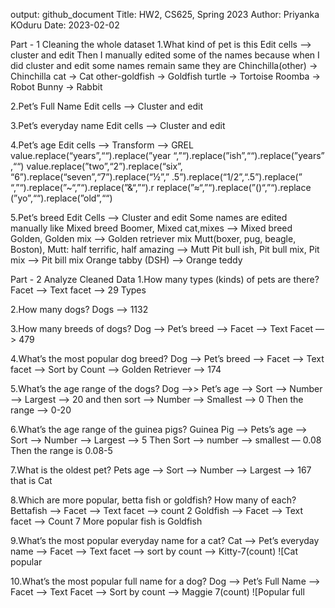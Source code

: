 
output: github_document
Title: HW2, CS625, Spring 2023
Author: Priyanka KOduru
Date: 2023-02-02

Part - 1
Cleaning the whole dataset
1.What kind of pet is this
Edit cells —> cluster and edit
Then I manually edited some of the names because when I did cluster and edit some names remain same they are
Chinchilla(other) -> Chinchilla
cat -> Cat
other-goldfish -> Goldfish
turtle -> Tortoise
Roomba -> Robot
Bunny -> Rabbit

2.Pet’s Full Name
Edit cells —> Cluster and edit

3.Pet’s everyday name
Edit cells —> Cluster and edit

4.Pet’s age
Edit cells —> Transform —> GREL
value.replace(“years”,““).replace(”year “,”“).replace(”ish”,““).replace(”years” ,““)
value.replace(”two”,“2”).replace(“six”, “6”).replace(“seven”,“7”).replace(“½”,” .5”).replace(“1/2”,“.5”).replace(” “,”“).replace(”~“,”“).replace(”&“,”“).r replace(”≈“,”“).replace(”()“,”“).replace (”yo”,““).replace(”old”,““)

5.Pet’s breed
Edit Cells —> Cluster and edit
Some names are edited manually like
Mixed breed Boomer, Mixed cat,mixes —> Mixed breed
Golden, Golden mix —> Golden retriever mix
Mutt(boxer, pug, beagle, Boston), Mutt: half terrific, half amazing —> Mutt
Pit bull ish, Pit bull mix, Pit mix —> Pit bill mix
Orange tabby (DSH) —> Orange teddy

Part - 2
Analyze Cleaned Data
1.How many types (kinds) of pets are there?
Facet —> Text facet —-> 29 Types

2.How many dogs?
Dogs —> 1132

3.How many breeds of dogs?
Dog —> Pet’s breed —> Facet —> Text Facet —> 479

4.What’s the most popular dog breed?
Dog —> Pet’s breed —> Facet —> Text facet —> Sort by Count —> Golden Retriever —> 174

5.What’s the age range of the dogs?
Dog —>> Pet’s age —> Sort —> Number —> Largest —> 20
and then sort —> Number —> Smallest —> 0
Then the range —> 0-20

6.What’s the age range of the guinea pigs?
Guinea Pig —> Pets’s age —> Sort —> Number —> Largest —> 5 Then Sort —> number —> smallest — 0.08
Then the range is 0.08-5

7.What is the oldest pet?
Pets age —> Sort —> Number —> Largest —> 167 that is Cat

8.Which are more popular, betta fish or goldfish? How many of each?
Bettafish —> Facet —> Text facet —> count 2
Goldfish —> Facet —> Text facet —> Count 7
More popular fish is Goldfish

9.What’s the most popular everyday name for a cat?
Cat —> Pet’s everyday name —> Facet —> Text facet —> sort by count —> Kitty-7(count) ![Cat popular

10.What’s the most popular full name for a dog?
Dog —> Pet’s Full Name —> Facet —> Text Facet —> Sort by count —> Maggie 7(count) ![Popular full
